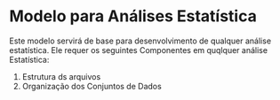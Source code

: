 # Modelo para Análises Estatística

Este modelo servirá de base para desenvolvimento de qualquer análise estatística. Ele requer os seguintes Componentes em quqlquer análise Estatística:

1.  Estrutura ds arquivos
2.  Organização dos Conjuntos de Dados
